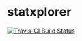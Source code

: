 # statxplorer

[![Travis-CI Build Status](https://travis-ci.com/thomascrines/statxplorer.svg?branch=master)](https://travis-ci.org/thomascrines/statxplorer)
